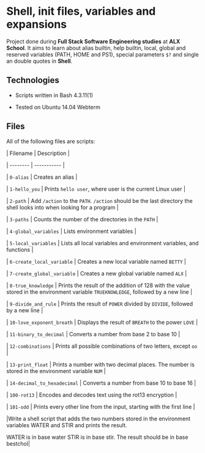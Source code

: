 # Shell, init files, variables and expansions



Project done during **Full Stack Software Engineering studies** at **ALX School**. It aims to learn about alias builtin, help builtin, local, global and reserved variables (PATH, HOME and PS1), special parameters `$?` and single an double quotes in **Shell**.



## Technologies

* Scripts written in Bash 4.3.11(1)

* Tested on Ubuntu 14.04 Webterm



## Files

All of the following files are scripts:



| Filename | Description |

| -------- | ----------- |

| `0-alias` | Creates an alias |

| `1-hello_you` | Prints `hello user`, where user is the current Linux user |

| `2-path` | Add `/action` to the `PATH`. `/action` should be the last directory the shell looks into when looking for a program |

| `3-paths` | Counts the number of the directories in the `PATH` |

| `4-global_variables` | Lists environment variables |

| `5-local_variables` | Lists all local variables and environment variables, and functions |

| `6-create_local_variable` | Creates a new local variable named `BETTY` |

| `7-create_global_variable` | Creates a new global variable named `ALX` |

| `8-true_knowledge` | Prints the result of the addition of 128 with the value stored in the environment variable `TRUEKNOWLEDGE`, followed by a new line |

| `9-divide_and_rule` | Prints the result of `POWER` divided by `DIVIDE`, followed by a new line |

| `10-love_exponent_breath` | Displays the result of `BREATH` to the power `LOVE` |

| `11-binary_to_decimal` | Converts a number from base 2 to base 10 |

| `12-combinations` | Prints all possible combinations of two letters, except `oo` |

| `13-print_float` | Prints a number with two decimal places. The number is stored in the environment variable `NUM` |

| `14-decimal_to_hexadecimal` | Converts a number from base 10 to base 16 |

| `100-rot13` | Encodes and decodes text using the rot13 encryption |

| `101-odd` | Prints every other line from the input, starting with the first line |

|Write a shell script that adds the two numbers stored in the environment variables WATER and STIR and prints the result.

WATER is in base water
STIR is in base stir.
The result should be in base bestchol|


